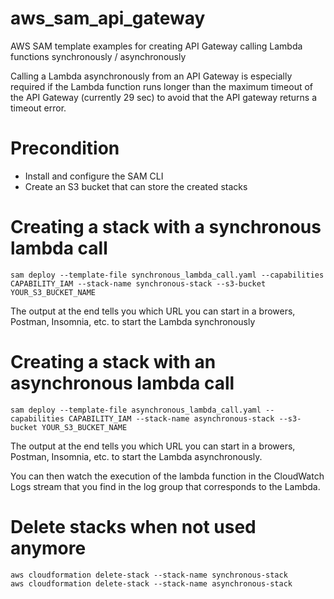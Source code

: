 # aws_sam_api_gateway
AWS SAM template examples for creating API Gateway calling Lambda functions synchronously / asynchronously

Calling a Lambda asynchronously from an API Gateway is especially required if the Lambda function runs longer than the maximum timeout of the API Gateway (currently 29 sec) to avoid that the API gateway returns a timeout error.

# Precondition
- Install and configure the SAM CLI
- Create an S3 bucket that can store the created stacks

# Creating a stack with a synchronous lambda call

```
sam deploy --template-file synchronous_lambda_call.yaml --capabilities CAPABILITY_IAM --stack-name synchronous-stack --s3-bucket YOUR_S3_BUCKET_NAME
```

The output at the end tells you which URL you can start in a browers, Postman, Insomnia, etc. to start the Lambda synchronously

# Creating a stack with an asynchronous lambda call

```
sam deploy --template-file asynchronous_lambda_call.yaml --capabilities CAPABILITY_IAM --stack-name asynchronous-stack --s3-bucket YOUR_S3_BUCKET_NAME
```

The output at the end tells you which URL you can start in a browers, Postman, Insomnia, etc. to start the Lambda asynchronously.

You can then watch the execution of the lambda function in the CloudWatch Logs stream that you find in the log group that corresponds to the Lambda.

# Delete stacks when not used anymore

```
aws cloudformation delete-stack --stack-name synchronous-stack
aws cloudformation delete-stack --stack-name asynchronous-stack
```